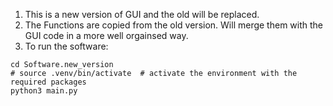 1. This is a new version of GUI and the old will be replaced.
2. The Functions are copied from the old version. Will merge them with the GUI code in a more well orgainsed way.
3. To run the software:
<pre><code>cd Software.new_version
# source .venv/bin/activate  # activate the environment with the required packages
python3 main.py
</code></pre>
